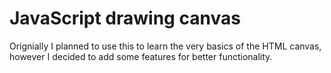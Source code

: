 # JavaScript drawing canvas

Orignially I planned to use this to learn the very basics of the HTML canvas, however I decided to add some features for better functionality.
